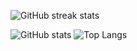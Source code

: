 ![GitHub streak stats](https://streak-stats.demolab.com/?user=Clonsaldafon&theme=dark)

![GitHub stats](https://github-readme-stats.vercel.app/api?username=Clonsaldafon&show_icons=true&count_private=true&theme=dark#gh-dark-mode-only)
![Top Langs](https://github-readme-stats.vercel.app/api/top-langs/?username=Clonsaldafon&theme=dark&layout=compact)
